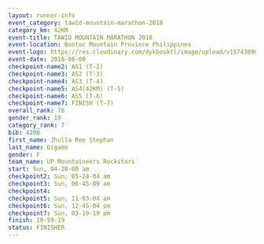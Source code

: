 ```yaml
---
layout: runner-info 
event_category: tawid-mountain-marathon-2018 
category_km: 42KM 
event-title: TAWID MOUNTAIN MARATHON 2018 
event-location: Bontoc Mountain Province Philippines 
event-logo: https://res.cloudinary.com/dykbosktl/image/upload/v1574389629/Logo/tawid2018_logo_t3op5o.png 
event-date: 2018-06-09 
checkpoint-name2: AS1 (T-2) 
checkpoint-name3: AS2 (T-3) 
checkpoint-name4: AS3 (T-4) 
checkpoint-name5: AS4(42KM) (T-5) 
checkpoint-name6: AS5 (T-6) 
checkpoint-name7: FINISH (T-7) 
overall_rank: 76
gender_rank: 19
category_rank: 7
bib: 4208
first_name: Jhulla Ree Stephan
last_name: Digamo
gender: F
team_name: UP Mountaineers Rockstars
start: Sun, 04-20-00 am
checkpoint2: Sun, 05-24-04 am
checkpoint3: Sun, 06-45-09 am
checkpoint4: 
checkpoint5: Sun, 11-03-04 am
checkpoint6: Sun, 12-45-04 pm
checkpoint7: Sun, 03-19-19 pm
finish: 10-59-19
status: FINISHER
---
```

